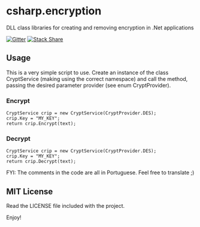 # csharp.encryption
DLL class libraries for creating and removing encryption in .Net applications

[![Gitter](https://badges.gitter.im/Join%20Chat.svg)](https://gitter.im/vinicius-stutz/csharp.encryption?utm_source=badge&utm_medium=badge&utm_campaign=pr-badge) [![Stack Share](http://img.shields.io/badge/tech-stack-0690fa.svg?style=flat)](http://stackshare.io/vinicius-stutz/vin-cius-stutz)

## Usage
This is a very simple script to use. Create an instance of the class CryptService (making using the correct namespace) and call the method, passing the desired parameter provider (see enum CryptProvider).

### Encrypt
```
CryptService crip = new CryptService(CryptProvider.DES);
crip.Key = "MY_KEY";
return crip.Encrypt(text);
```

### Decrypt
```
CryptService crip = new CryptService(CryptProvider.DES);
crip.Key = "MY_KEY";
return crip.Decrypt(text);
```

FYI: The comments in the code are all in Portuguese. Feel free to translate ;)

## MIT License
Read the LICENSE file included with the project.

Enjoy!